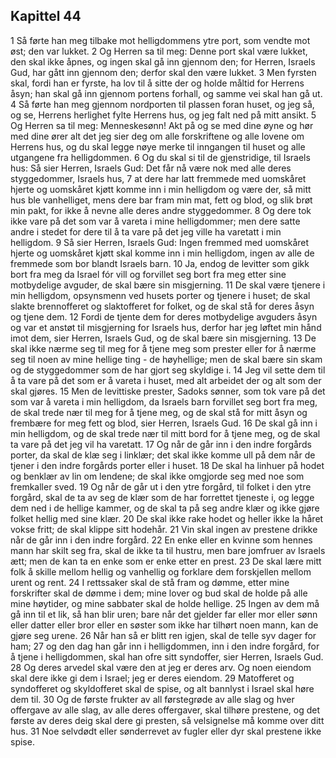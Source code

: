 ## Kapittel 44

1 Så førte han meg tilbake mot helligdommens ytre port, som vendte mot øst; den var lukket.
2 Og Herren sa til meg: Denne port skal være lukket, den skal ikke åpnes, og ingen skal gå inn gjennom den; for Herren, Israels Gud, har gått inn gjennom den; derfor skal den være lukket.
3 Men fyrsten skal, fordi han er fyrste, ha lov til å sitte der og holde måltid for Herrens åsyn; han skal gå inn gjennom portens forhall, og samme vei skal han gå ut.
4 Så førte han meg gjennom nordporten til plassen foran huset, og jeg så, og se, Herrens herlighet fylte Herrens hus, og jeg falt ned på mitt ansikt.
5 Og Herren sa til meg: Menneskesønn! Akt på og se med dine øyne og hør med dine ører alt det jeg sier deg om alle forskriftene og alle lovene om Herrens hus, og du skal legge nøye merke til inngangen til huset og alle utgangene fra helligdommen.
6 Og du skal si til de gjenstridige, til Israels hus: Så sier Herren, Israels Gud: Det får nå være nok med alle deres styggedommer, Israels hus,
7 at dere har latt fremmede med uomskåret hjerte og uomskåret kjøtt komme inn i min helligdom og være der, så mitt hus ble vanhelliget, mens dere bar fram min mat, fett og blod, og slik brøt min pakt, for ikke å nevne alle deres andre styggedommer.
8 Og dere tok ikke vare på det som var å vareta i mine helligdommer; men dere satte andre i stedet for dere til å ta vare på det jeg ville ha varetatt i min helligdom.
9 Så sier Herren, Israels Gud: Ingen fremmed med uomskåret hjerte og uomskåret kjøtt skal komme inn i min helligdom, ingen av alle de fremmede som bor blandt Israels barn.
10 Ja, endog de levitter som gikk bort fra meg da Israel fór vill og forvillet seg bort fra meg etter sine motbydelige avguder, de skal bære sin misgjerning.
11 De skal være tjenere i min helligdom, opsynsmenn ved husets porter og tjenere i huset; de skal slakte brennofferet og slaktofferet for folket, og de skal stå for deres åsyn og tjene dem.
12 Fordi de tjente dem for deres motbydelige avguders åsyn og var et anstøt til misgjerning for Israels hus, derfor har jeg løftet min hånd imot dem, sier Herren, Israels Gud, og de skal bære sin misgjerning.
13 De skal ikke nærme seg til meg for å tjene meg som prester eller for å nærme seg til noen av mine hellige ting - de høyhellige; men de skal bære sin skam og de styggedommer som de har gjort seg skyldige i.
14 Jeg vil sette dem til å ta vare på det som er å vareta i huset, med alt arbeidet der og alt som der skal gjøres.
15 Men de levittiske prester, Sadoks sønner, som tok vare på det som var å vareta i min helligdom, da Israels barn forvillet seg bort fra meg, de skal trede nær til meg for å tjene meg, og de skal stå for mitt åsyn og frembære for meg fett og blod, sier Herren, Israels Gud.
16 De skal gå inn i min helligdom, og de skal trede nær til mitt bord for å tjene meg, og de skal ta vare på det jeg vil ha varetatt.
17 Og når de går inn i den indre forgårds porter, da skal de klæ seg i linklær; det skal ikke komme ull på dem når de tjener i den indre forgårds porter eller i huset.
18 De skal ha linhuer på hodet og benklær av lin om lendene; de skal ikke omgjorde seg med noe som fremkaller sved.
19 Og når de går ut i den ytre forgård, til folket i den ytre forgård, skal de ta av seg de klær som de har forrettet tjeneste i, og legge dem ned i de hellige kammer, og de skal ta på seg andre klær og ikke gjøre folket hellig med sine klær.
20 De skal ikke rake hodet og heller ikke la håret vokse fritt; de skal klippe sitt hodehår.
21 Vin skal ingen av prestene drikke når de går inn i den indre forgård.
22 En enke eller en kvinne som hennes mann har skilt seg fra, skal de ikke ta til hustru, men bare jomfruer av Israels ætt; men de kan ta en enke som er enke etter en prest.
23 De skal lære mitt folk å skille mellom hellig og vanhellig og forklare dem forskjellen mellom urent og rent.
24 I rettssaker skal de stå fram og dømme, etter mine forskrifter skal de dømme i dem; mine lover og bud skal de holde på alle mine høytider, og mine sabbater skal de holde hellige.
25 Ingen av dem må gå inn til et lik, så han blir uren; bare når det gjelder far eller mor eller sønn eller datter eller bror eller en søster som ikke har tilhørt noen mann, kan de gjøre seg urene.
26 Når han så er blitt ren igjen, skal de telle syv dager for ham;
27 og den dag han går inn i helligdommen, inn i den indre forgård, for å tjene i helligdommen, skal han ofre sitt syndoffer, sier Herren, Israels Gud.
28 Og deres arvedel skal være den at jeg er deres arv. Og noen eiendom skal dere ikke gi dem i Israel; jeg er deres eiendom.
29 Matofferet og syndofferet og skyldofferet skal de spise, og alt bannlyst i Israel skal høre dem til.
30 Og de første frukter av all førstegrøde av alle slag og hver offergave av alle slag, av alle deres offergaver, skal tilhøre prestene, og det første av deres deig skal dere gi presten, så velsignelse må komme over ditt hus.
31 Noe selvdødt eller sønderrevet av fugler eller dyr skal prestene ikke spise.
